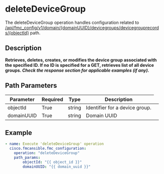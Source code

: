 # deleteDeviceGroup

The deleteDeviceGroup operation handles configuration related to [/api/fmc_config/v1/domain/{domainUUID}/devicegroups/devicegrouprecords/{objectId}](/paths//api/fmc_config/v1/domain/{domain_uuid}/devicegroups/devicegrouprecords/{object_id}.md) path.&nbsp;
## Description
**Retrieves, deletes, creates, or modifies the device group associated with the specified ID. If no ID is specified for a GET, retrieves list of all device groups. _Check the response section for applicable examples (if any)._**

## Path Parameters
| Parameter | Required | Type | Description |
| --------- | -------- | ---- | ----------- |
| objectId | True | string <td colspan=3> Identifier for a device group. |
| domainUUID | True | string <td colspan=3> Domain UUID |

## Example
```yaml
- name: Execute 'deleteDeviceGroup' operation
  cisco.fmcansible.fmc_configuration:
    operation: "deleteDeviceGroup"
    path_params:
        objectId: "{{ object_id }}"
        domainUUID: "{{ domain_uuid }}"

```